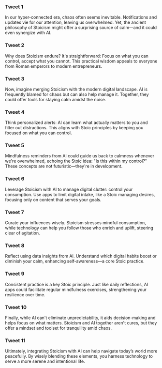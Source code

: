 ### Tweet 1

In our hyper-connected era, chaos often seems inevitable. Notifications and updates vie for our attention, leaving us overwhelmed. Yet, the ancient philosophy of Stoicism might offer a surprising source of calm—and it could even synergize with AI.

### Tweet 2

Why does Stoicism endure? It's straightforward: Focus on what you can control, accept what you cannot. This practical wisdom appeals to everyone from Roman emperors to modern entrepreneurs.

### Tweet 3

Now, imagine merging Stoicism with the modern digital landscape. AI is frequently blamed for chaos but can also help manage it. Together, they could offer tools for staying calm amidst the noise.

### Tweet 4

Think personalized alerts: AI can learn what actually matters to you and filter out distractions. This aligns with Stoic principles by keeping you focused on what you can control.

### Tweet 5

Mindfulness reminders from AI could guide us back to calmness whenever we're overwhelmed, echoing the Stoic idea: "Is this within my control?" These concepts are not futuristic—they're in development.

### Tweet 6

Leverage Stoicism with AI to manage digital clutter: control your consumption. Use apps to limit digital intake, like a Stoic managing desires, focusing only on content that serves your goals.

### Tweet 7

Curate your influences wisely. Stoicism stresses mindful consumption, while technology can help you follow those who enrich and uplift, steering clear of agitation.

### Tweet 8

Reflect using data insights from AI. Understand which digital habits boost or diminish your calm, enhancing self-awareness—a core Stoic practice.

### Tweet 9

Consistent practice is a key Stoic principle. Just like daily reflections, AI apps could facilitate regular mindfulness exercises, strengthening your resilience over time.

### Tweet 10

Finally, while AI can't eliminate unpredictability, it aids decision-making and helps focus on what matters. Stoicism and AI together aren't cures, but they offer a mindset and toolset for tranquility amid chaos.

### Tweet 11

Ultimately, integrating Stoicism with AI can help navigate today’s world more peacefully. By wisely blending these elements, you harness technology to serve a more serene and intentional life.
